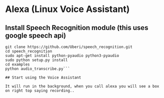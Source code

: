 # Alexa (Linux Voice Assistant)

## Install Speech Recognition module (this uses google speech api)

```
git clone https://github.com/Uberi/speech_recognition.git
cd speech_recognition
sudo apt-get install python-pyaudio python3-pyaudio
sudo python setup.py install
cd examples
python audio_transcribe.py```

## Start using the Voice Assistant

It will run in the background, when you call alexa you will see a box on right top saying recording..


